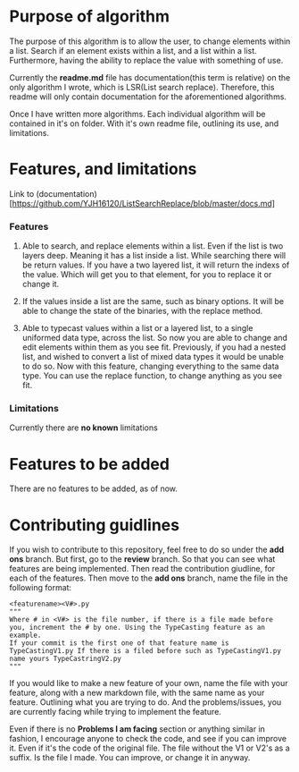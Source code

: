 # Purpose of algorithm
The purpose of this algorithm is to allow the user, to change elements within a list. Search if an element exists within a list, and a list within a list. Furthermore, having the ability to replace the value with something of use.  
  
Currently the __readme.md__ file has documentation(this term is relative) on the only algorithm I wrote, which is LSR(List search replace). Therefore, this readme will only contain documentation for the aforementioned algorithms.    
  
Once I have written more algorithms. Each individual algorithm will be contained in it's on folder. With it's own readme file, outlining its use, and limitations.
  
# Features, and limitations
Link to (documentation)[https://github.com/YJH16120/ListSearchReplace/blob/master/docs.md]  

### Features
1. Able to search, and replace elements within a list. Even if the list is two layers deep. Meaning it has a list inside a list. While searching there will be return values. If you have a two layered list, it will return the indexs of the value. Which will get you to that element, for you to replace it or change it.

2. If the values inside a list are the same, such as binary options. It will be able to change the state of the binaries, with the replace method.  
  
3. Able to typecast values within a list or a layered list, to a single uniformed data type, across the list. So now you are able to change and edit elements within them as you see fit. Previously, if you had a nested list, and wished to convert a list of mixed data types it would be unable to do so. Now with this feature, changing everything to the same data type. You can use the replace function, to change anything as you see fit.  
  
### Limitations
Currently there are __no known__ limitations  

# Features to be added
There are no features to be added, as of now.
  
# Contributing guidlines
If you wish to contribute to this repository, feel free to do so under the __add ons__ branch. But first, go to the __review__ branch. So that you can see what features are being implemented. Then read the contribution giudline, for each of the features. Then move to the __add ons__ branch, name the file in the following format:
```
<featurename><V#>.py 
"""
Where # in <V#> is the file number, if there is a file made before you, increment the # by one. Using the TypeCasting feature as an example. 
If your commit is the first one of that feature name is TypeCastingV1.py If there is a filed before such as TypeCastingV1.py name yours TypeCastringV2.py
"""
```
If you would like to make a new feature of your own, name the file with your feature, along with a new markdown file, with the same name as your feature. Outlining what you are trying to do. And the problems/issues, you are currently facing while trying to implement the feature.
  
Even if there is no **Problems I am facing** section or anything similar in fashion, I encourage anyone to check the code, and see if you can improve it. Even if it's the code of the original file. The file without the V1 or V2's as a suffix. Is the file I made. You can improve, or change it in anyway.
